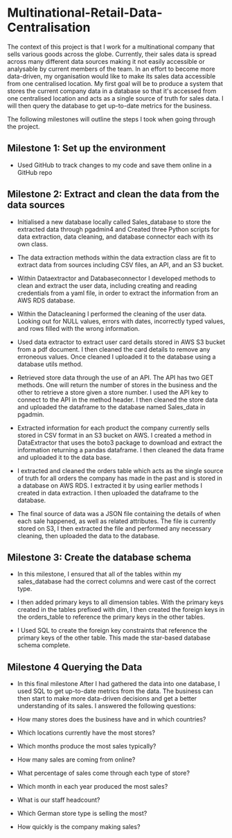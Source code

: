 # Multinational-Retail-Data-Centralisation

The context of this project is that I work for a multinational company that sells various goods across the globe. Currently, their sales data is spread across many different data sources making it not easily accessible or analysable by current members of the team. In an effort to become more data-driven, my organisation would like to make its sales data accessible from one centralised location. My first goal will be to produce a system that stores the current company data in a database so that it's accessed from one centralised location and acts as a single source of truth for sales data. I will then query the database to get up-to-date metrics for the business.

The following milestones will outline the steps I took when going through the project.
## Milestone 1: Set up the environment

- Used GitHub to track changes to my code and save them online in a GitHub repo

## Milestone 2: Extract and clean the data from the data sources

- Initialised a new database locally called Sales_database to store the extracted data through pgadmin4 and Created three Python scripts for data extraction, data cleaning, and database connector each with its own class.

- The data extraction methods within the data extraction class are fit to extract data from sources including CSV files, an API, and an S3 bucket.
 
- Within Dataextractor and Databaseconnector I developed methods to clean and extract the user data, including creating and reading credentials from a yaml file, in order to extract the information from an AWS RDS database.

- Within the Datacleaning I performed the cleaning of the user data.
Looking out for NULL values, errors with dates, incorrectly typed values, and rows filled with the wrong information.
 
 - Used data extractor to extract user card details stored in AWS S3 bucket from a pdf document. I then cleaned the card details to remove any erroneous values. Once cleaned I uploaded it to the database using a database utils method.

 - Retrieved store data through the use of an API. The API has two GET methods. One will return the number of stores in the business and the other to retrieve a store given a store number. I used the API key to connect to the API in the method header. I then cleaned the store data and uploaded the dataframe to the database named Sales_data in pgadmin.

 - Extracted information for each product the company currently sells stored in CSV format in an S3 bucket on AWS. I created a method in DataExtractor  that uses the boto3 package to download and extract the information returning a pandas dataframe. I then cleaned the data frame and uploaded it to the data base.

 - I extracted and cleaned the orders table which acts as the single source of truth for all orders the company has made in the past and is stored in a database on AWS RDS. I extracted it by using earlier methods I created in data extraction. I then uploaded the dataframe to the database.

 - The final source of data was a JSON file containing the details of when each sale happened, as well as related attributes. The file is currently stored on S3, I then extracted the file and performed any necessary cleaning, then uploaded the data to the database.

 ## Milestone 3: Create the database schema

 - In this milestone, I ensured that all of the tables within my sales_database had the correct columns and were cast of the correct type. 

 - I then added primary keys to all dimension tables. With the primary keys created in the tables prefixed with dim, I then created the foreign keys in the orders_table to reference the primary keys in the other tables. 

- I Used SQL to create the foreign key constraints that reference the primary keys of the other table. This made the star-based database schema complete.

## Milestone 4 Querying the Data

- In this final milestone After I had gathered the data into one database, I used SQL to get up-to-date metrics from the data. The business can then start to make more data-driven decisions and get a better understanding of its sales. I answered the following questions:

- How many stores does the business have and in which countries?

- Which locations currently have the most stores?

- Which months produce the most sales typically?

- How many sales are coming from online?

- What percentage of sales come through each type of store?

- Which month in each year produced the most sales?

- What is our staff headcount?

- Which German store type is selling the most?

- How quickly is the company making sales?


